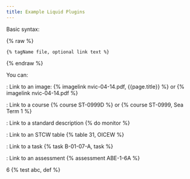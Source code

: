 ```yaml
---
title: Example Liquid Plugins
---
```


Basic syntax:


{% raw %}
~~~~~~~~~~
{% tagName file, optional link text %}
~~~~~~~~~~
{% endraw %}


You can:

:   Link to an image:   {% imagelink nvic-04-14.pdf, {{page.title}} %} or {% imagelink nvic-04-14.pdf %}

:   Link to a course {% course ST-0999D %} or {% course ST-0999, Sea Term 1 %}

:   Link to a standard description {% do monitor %}

:   Link to an STCW table  {% table 31, OICEW %}

:   Link to a task {% task B-01-07-A, task %} 

:   Link to an assessment {% assessment ABE-1-6A %}

6
{% test abc, def %}